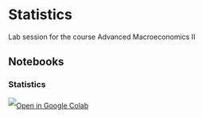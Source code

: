 # Statistics
Lab session for the course Advanced Macroeconomics II

## Notebooks
### Statistics
<a target="_blank" href="https://colab.research.google.com/github/SEPS-UniSG/statistics/blob/main/Statistics.ipynb">
	<img src="https://i.ibb.co/2P3SLwK/colab.png"  style="padding-bottom:5px;" />Open in Google Colab</a>